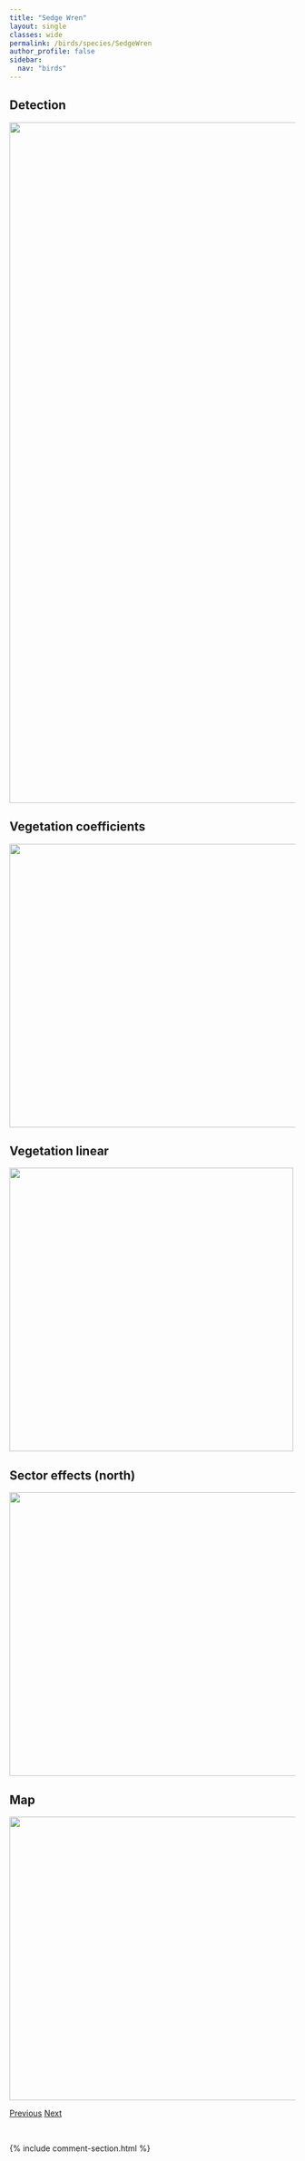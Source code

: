 ```yaml
---
title: "Sedge Wren"
layout: single
classes: wide
permalink: /birds/species/SedgeWren
author_profile: false
sidebar:
  nav: "birds"
---
```


<h2>Detection</h2>

<a href="https://drive.google.com/uc?export=view&id=1T_2FJA8kQxJExeOnbe6zWisYi-sAvodK">
<img src="https://drive.google.com/uc?export=view&id=1T_2FJA8kQxJExeOnbe6zWisYi-sAvodK" height = "1200" width = "800">
</a>

<h2>Vegetation coefficients</h2>

<a href="https://drive.google.com/uc?export=view&id=1KwZmc5aEE7WOtc_iu2GxBkWWfk-c134e">
<img src="https://drive.google.com/uc?export=view&id=1KwZmc5aEE7WOtc_iu2GxBkWWfk-c134e" height = "500" width = "1000">
</a>

<h2>Vegetation linear</h2>

<a href="https://drive.google.com/uc?export=view&id=1iag_eFVRdmCF7-MFFJNAjVqLfQawoh_-">
<img src="https://drive.google.com/uc?export=view&id=1iag_eFVRdmCF7-MFFJNAjVqLfQawoh_-" height = "500" width = "500">
</a>

<h2>Sector effects (north)</h2>

<a href="https://drive.google.com/uc?export=view&id=1FKzIFcs_GTz44bEMKI9wpLoh9H-eYQfl">
<img src="https://drive.google.com/uc?export=view&id=1FKzIFcs_GTz44bEMKI9wpLoh9H-eYQfl" height = "500" width = "1000">
</a>

<h2>Map</h2>

<a href="https://drive.google.com/uc?export=view&id=1-_yWQdNwVJTE4pv-SmGZZAxddoWKs12m">
<img src="https://drive.google.com/uc?export=view&id=1-_yWQdNwVJTE4pv-SmGZZAxddoWKs12m" height = "500" width = "1500">
</a>

<a href="/DevelopmentWebsite/birds/species/ShortearedOwl" class="pagination--pager" title="Short-eared Owl">Previous</a> <a href="/DevelopmentWebsite/birds/species/Sora" class="pagination--pager" title="Sora">Next</a>

<p>&nbsp;</p>

{% include comment-section.html %}
